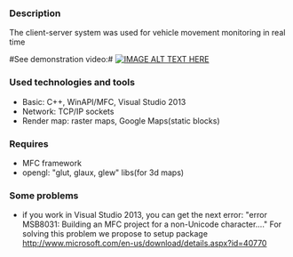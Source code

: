 ### Description ###
The client-server system was used for vehicle movement monitoring in real time 

#See demonstration video:#
 [![IMAGE ALT TEXT HERE](http://img.youtube.com/vi/jWkSbgRwfmw/0.jpg)](http://www.youtube.com/watch?v=jWkSbgRwfmw)

### Used technologies and tools ###
* Basic: C++, WinAPI/MFC, Visual Studio 2013
* Network: TCP/IP sockets
* Render map: raster maps, Google Maps(static blocks)

### Requires ###
* MFC framework
* opengl: "glut, glaux, glew" libs(for 3d maps)

### Some problems ###
- if you work in Visual Studio 2013, you can get the next error: "error MSB8031: Building an MFC project for a non-Unicode character...."
  For solving this problem we propose to setup package http://www.microsoft.com/en-us/download/details.aspx?id=40770